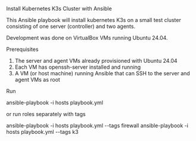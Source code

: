 Install Kubernetes K3s Cluster with Ansible

This Ansible playbook will install kubernetes K3s on a small test cluster consisting of one server (controller) and two agents.

Development was done on VirtualBox VMs running Ubuntu 24.04.

Prerequisites

1. The server and agent VMs already provisioned with Ubuntu 24.04
3. Each VM has openssh-server installed and running
2. A VM (or host machine) running Ansible that can SSH to the server and agent VMs as root

Run

ansible-playbook -i hosts playbook.yml

or run roles separately with tags

ansible-playbook -i hosts playbook.yml --tags firewall
ansible-playbook -i hosts playbook.yml --tags k3
